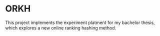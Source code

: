 ORKH
===

This project implements the experiment platment for my bachelor thesis, which explores a new online ranking hashing method.
